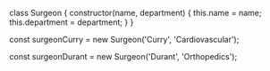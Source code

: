 class Surgeon {
  constructor(name, department) {
    this.name = name;
    this.department = department;
  }
}

const surgeonCurry = new Surgeon('Curry', 'Cardiovascular');

const surgeonDurant = new Surgeon('Durant', 'Orthopedics');